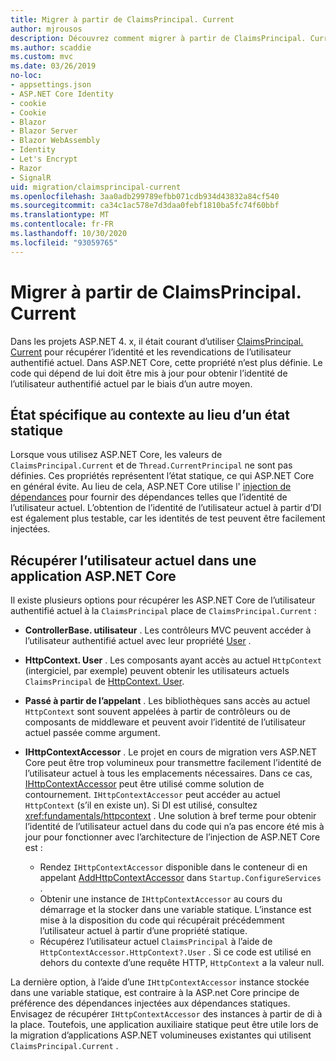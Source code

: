 ```yaml
---
title: Migrer à partir de ClaimsPrincipal. Current
author: mjrousos
description: Découvrez comment migrer à partir de ClaimsPrincipal. Current pour récupérer l’identité et les revendications de l’utilisateur authentifié actuel dans ASP.NET Core.
ms.author: scaddie
ms.custom: mvc
ms.date: 03/26/2019
no-loc:
- appsettings.json
- ASP.NET Core Identity
- cookie
- Cookie
- Blazor
- Blazor Server
- Blazor WebAssembly
- Identity
- Let's Encrypt
- Razor
- SignalR
uid: migration/claimsprincipal-current
ms.openlocfilehash: 3aa0adb299789efbb071cdb934d43832a84cf540
ms.sourcegitcommit: ca34c1ac578e7d3daa0febf1810ba5fc74f60bbf
ms.translationtype: MT
ms.contentlocale: fr-FR
ms.lasthandoff: 10/30/2020
ms.locfileid: "93059765"
---
```

# <a name="migrate-from-claimsprincipalcurrent"></a>Migrer à partir de ClaimsPrincipal. Current

Dans les projets ASP.NET 4. x, il était courant d’utiliser [ClaimsPrincipal. Current](/dotnet/api/system.security.claims.claimsprincipal.current) pour récupérer l’identité et les revendications de l’utilisateur authentifié actuel. Dans ASP.NET Core, cette propriété n’est plus définie. Le code qui dépend de lui doit être mis à jour pour obtenir l’identité de l’utilisateur authentifié actuel par le biais d’un autre moyen.

## <a name="context-specific-state-instead-of-static-state"></a>État spécifique au contexte au lieu d’un état statique

Lorsque vous utilisez ASP.NET Core, les valeurs de `ClaimsPrincipal.Current` et de `Thread.CurrentPrincipal` ne sont pas définies. Ces propriétés représentent l’état statique, ce qui ASP.NET Core en général évite. Au lieu de cela, ASP.NET Core utilise l' [injection de dépendances](xref:fundamentals/dependency-injection) pour fournir des dépendances telles que l’identité de l’utilisateur actuel. L’obtention de l’identité de l’utilisateur actuel à partir d’DI est également plus testable, car les identités de test peuvent être facilement injectées.

## <a name="retrieve-the-current-user-in-an-aspnet-core-app"></a>Récupérer l’utilisateur actuel dans une application ASP.NET Core

Il existe plusieurs options pour récupérer les ASP.NET Core de l’utilisateur authentifié actuel à la `ClaimsPrincipal` place de `ClaimsPrincipal.Current` :

* **ControllerBase. utilisateur** . Les contrôleurs MVC peuvent accéder à l’utilisateur authentifié actuel avec leur propriété [User](/dotnet/api/microsoft.aspnetcore.mvc.controllerbase.user) .
* **HttpContext. User** . Les composants ayant accès au actuel `HttpContext` (intergiciel, par exemple) peuvent obtenir les utilisateurs actuels `ClaimsPrincipal` de [HttpContext. User](/dotnet/api/microsoft.aspnetcore.http.httpcontext.user).
* **Passé à partir de l’appelant** . Les bibliothèques sans accès au actuel `HttpContext` sont souvent appelées à partir de contrôleurs ou de composants de middleware et peuvent avoir l’identité de l’utilisateur actuel passée comme argument.
* **IHttpContextAccessor** . Le projet en cours de migration vers ASP.NET Core peut être trop volumineux pour transmettre facilement l’identité de l’utilisateur actuel à tous les emplacements nécessaires. Dans ce cas, [IHttpContextAccessor](/dotnet/api/microsoft.aspnetcore.http.ihttpcontextaccessor) peut être utilisé comme solution de contournement. `IHttpContextAccessor` peut accéder au actuel `HttpContext` (s’il en existe un). Si DI est utilisé, consultez <xref:fundamentals/httpcontext> . Une solution à bref terme pour obtenir l’identité de l’utilisateur actuel dans du code qui n’a pas encore été mis à jour pour fonctionner avec l’architecture de l’injection de ASP.NET Core est :

  * Rendez `IHttpContextAccessor` disponible dans le conteneur di en appelant [AddHttpContextAccessor](https://github.com/aspnet/Hosting/issues/793) dans `Startup.ConfigureServices` .
  * Obtenir une instance de `IHttpContextAccessor` au cours du démarrage et la stocker dans une variable statique. L’instance est mise à la disposition du code qui récupérait précédemment l’utilisateur actuel à partir d’une propriété statique.
  * Récupérez l’utilisateur actuel `ClaimsPrincipal` à l’aide de `HttpContextAccessor.HttpContext?.User` . Si ce code est utilisé en dehors du contexte d’une requête HTTP, `HttpContext` a la valeur null.

La dernière option, à l’aide d’une `IHttpContextAccessor` instance stockée dans une variable statique, est contraire à la ASP.net Core principe de préférence des dépendances injectées aux dépendances statiques. Envisagez de récupérer `IHttpContextAccessor` des instances à partir de di à la place. Toutefois, une application auxiliaire statique peut être utile lors de la migration d’applications ASP.NET volumineuses existantes qui utilisent `ClaimsPrincipal.Current` .
